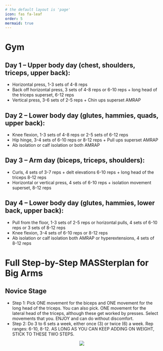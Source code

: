 ```yaml
---
# the default layout is 'page'
icon: fas fa-leaf
order: 5
mermaid: true
---
```


# Gym 

## Day 1 – Upper body day (chest, shoulders, triceps, upper back):
- Horizontal press, 1-3 sets of 4-8 reps
- Back off horizontal press, 3 sets of 4-8 reps or 6-10 reps + long head of the triceps superset, 6-12 reps
- Vertical press, 3-6 sets of 2-5 reps + Chin ups superset AMRAP

## Day 2 – Lower body day (glutes, hammies, quads, upper back):
- Knee flexion, 1-3 sets of 4-8 reps or 2-5 sets of 6-12 reps
- Hip hinge, 3-4 sets of 6-10 reps or 8-12 reps + Pull ups superset AMRAP
- Ab isolation or calf isolation or both AMRAP

## Day 3 – Arm day (biceps, triceps, shoulders):
- Curls, 4 sets of 3-7 reps + delt elevations 6-10 reps + long head of the triceps 8-12 reps
- Horizontal or vertical press, 4 sets of 6-10 reps + isolation movement superset, 8-12 reps

## Day 4 – Lower body day (glutes, hammies, lower back, upper back):
- Pull from the floor, 1-3 sets of 2-5 reps or horizontal pulls, 4 sets of 6-10 reps or 3 sets of 8-12 reps
- Knee flexion, 3-4 sets of 6-10 reps or 8-12 reps
- Ab isolation or calf isolation both AMRAP or hyperextensions, 4 sets of 8-12 reps

# Full Step-by-Step MASSterplan for Big Arms
## Novice Stage
- Step 1: Pick ONE movement for the biceps and ONE movement for the long head of the triceps. You can also pick. ONE movement for the lateral head of the triceps, although these get worked by presses. Select movements that you. ENJOY and can do without discomfort.
- Step 2: Do 3 to 6 sets a week, either once (3) or twice (6) a week. Rep ranges: 6-10, 8-12. AS LONG AS YOU CAN KEEP ADDING ON WEIGHT, STICK TO THESE TWO STEPS.

<p align="center">
  <img src="https://media2.giphy.com/media/v1.Y2lkPTc5MGI3NjExN205dnV5NDVocHc4anZ0b3dxbGZ1YWc5amNmdW9mZ2V0cjFwMzV4cCZlcD12MV9pbnRlcm5hbF9naWZfYnlfaWQmY3Q9Zw/0owap7cyOBVZO45ZNO/giphy.webp"/>
</p>

